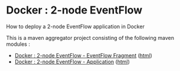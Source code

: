 # Docker : 2-node EventFlow

How to deploy a 2-node EventFlow application in Docker

This is a maven aggregator project consisting of the following maven modules :

* [Docker : 2-node EventFlow - EventFlow Fragment](ef-2node-ef/src/site/markdown/index.md) ([html](https://tibcosoftware.github.io/tibco-streaming-samples/10.4.0/docker/ef-2node/ef-2node-ef/))
* [Docker : 2-node EventFlow - Application](ef-2node-app/src/site/markdown/index.md) ([html](https://tibcosoftware.github.io/tibco-streaming-samples/10.4.0/docker/ef-2node/ef-2node-app/))

